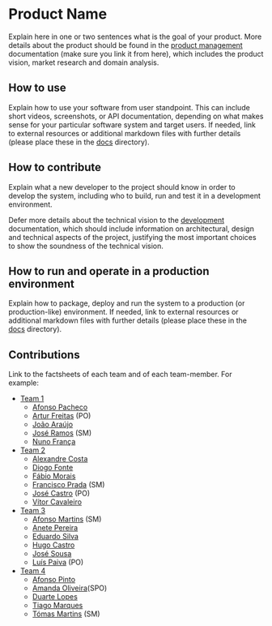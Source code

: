 # Product Name

Explain here in one or two sentences what is the goal of your product. More details about the product should be found in the [product management](docs/product.md) documentation (make sure you link it from here), which includes the product vision, market research and domain analysis.
 

## How to use

Explain how to use your software from user standpoint. This can include short videos, screenshots, or API documentation, depending on what makes sense for your particular software system and target users. If needed, link to external resources or additional markdown files with further details (please place these in the [docs](docs/) directory).


## How to contribute

Explain what a new developer to the project should know in order to develop the system, including who to build, run and test it in a development environment. 

Defer more details about the technical vision to the [development](docs/development.md) documentation, which should include information on architectural, design and technical aspects of the project, justifying the most important choices to show the soundness of the technical vision.


## How to run and operate in a production environment

Explain how to package, deploy and run the system to a production (or production-like) environment. If needed, link to external resources or additional markdown files with further details (please place these in the [docs](docs/) directory).


## Contributions

Link to the factsheets of each team and of each team-member. For example:

 * [Team 1](factsheets/team1.md)
   * [Afonso Pacheco](factsheets/afonso_pacheco.md)
   * [Artur Freitas](factsheets/artur_freitas.md) (PO)
   * [João Araújo](factsheets/joao_araujo.md)
   * [José Ramos](factsheets/jose_ramos.md) (SM)
   * [Nuno França](factsheets/nuno_franca.md) 
 * [Team 2](factsheets/team2/team2.md)
   * [Alexandre Costa](factsheets/team2/alexandre.md)
   * [Diogo Fonte](factsheets/team2/diogo.md)
   * [Fábio Morais](factsheets/team2/fabio.md)
   * [Francisco Prada](factsheets/team2/francisco.md) (SM)
   * [José Castro](factsheets/team2/jose.md) (PO)
   * [Vítor Cavaleiro](factsheets/team2/vitor.md)
 * [Team 3](factsheets/team3.md)
   * [Afonso Martins](factsheets/afonso_martins.md) (SM)
   * [Anete Pereira](factsheets/anete_pereira.md)
   * [Eduardo Silva](factsheets/eduardo_silva.md)
   * [Hugo Castro](factsheets/hugo_castro.md) 
   * [José Sousa](factsheets/jose_sousa.md)
   * [Luís Paiva](factsheets/luis_paiva.md) (PO) 
 * [Team 4](factsheets/team4/team1.md)
   * [Afonso Pinto](factsheets/team4/afonso.md) 
   * [Amanda Oliveira](factsheets/team4/amanda.md)(SPO)
   * [Duarte Lopes](factsheets/team4/duarte.md)
   * [Tiago Marques](factsheets/team4/tiago.md)
   * [Tómas Martins](factsheets/team4/tomas.md) (SM)


